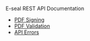 E-seal REST API Documentation

-   [PDF Signing](signing.md)
-   [PDF Validation](validation.md)
-   [API Errors](errors.md)